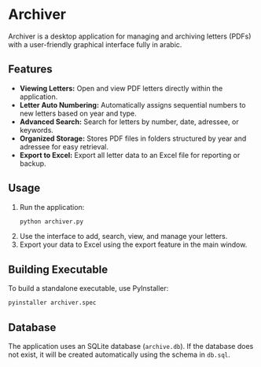 # Archiver

Archiver is a desktop application for managing and archiving letters (PDFs) with a user-friendly graphical interface fully in arabic.

## Features

- **Viewing Letters:** Open and view PDF letters directly within the application.
- **Letter Auto Numbering:** Automatically assigns sequential numbers to new letters based on year and type.
- **Advanced Search:** Search for letters by number, date, adressee, or keywords.
- **Organized Storage:** Stores PDF files in folders structured by year and adressee for easy retrieval.
- **Export to Excel:** Export all letter data to an Excel file for reporting or backup.

## Usage

1. Run the application:
   ```sh
   python archiver.py
   ```
2. Use the interface to add, search, view, and manage your letters.
3. Export your data to Excel using the export feature in the main window.

## Building Executable

To build a standalone executable, use PyInstaller:

```sh
pyinstaller archiver.spec
```

## Database

The application uses an SQLite database (`archive.db`). If the database does not exist, it will be created automatically using the schema in `db.sql`.
